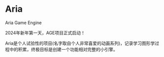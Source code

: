 # Aria
Aria Game Engine

2024年新年第一天，AGE项目正式启动！

Aria是个人试验性的项目(名字取自个人非常喜爱的动画系列)，记录学习图形学过程中的积累，终极目标是创建一个功能相对完整的小引擎。